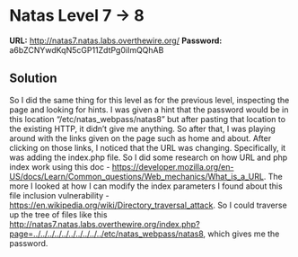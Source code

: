 # Natas Level 7 -> 8

**URL:** http://natas7.natas.labs.overthewire.org/
**Password:** a6bZCNYwdKqN5cGP11ZdtPg0iImQQhAB

## Solution

So I did the same thing for this level as for the previous level, inspecting the page and looking for hints. I was given a hint that the password would be in this location “/etc/natas_webpass/natas8” but after pasting that location to the existing HTTP, it didn’t give me anything. So after that, I was playing around with the links given on the page such as home and about. After clicking on those links, I noticed that the URL was changing. Specifically, it was adding the index.php file. So I did some research on how URL and php index work using this doc - https://developer.mozilla.org/en-US/docs/Learn/Common_questions/Web_mechanics/What_is_a_URL. The more I looked at how I can modify the index parameters I found about this file inclusion vulnerability - https://en.wikipedia.org/wiki/Directory_traversal_attack. So I could traverse up the tree of files like this http://natas7.natas.labs.overthewire.org/index.php?page=../../../../../../../../../../etc/natas_webpass/natas8, which gives me the password. 

